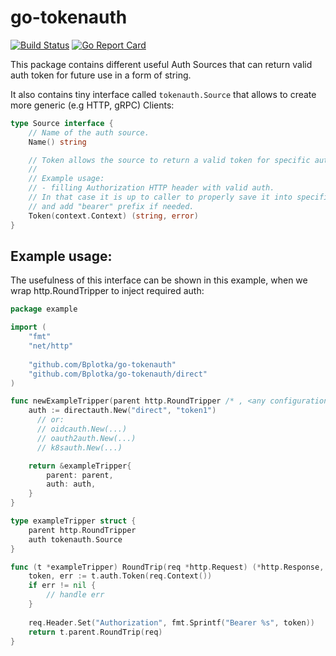 # go-tokenauth
[![Build Status](https://travis-ci.org/Bplotka/go-tokenauth.svg?branch=master)](https://travis-ci.org/Bplotka/go-tokenauth) [![Go Report Card](https://goreportcard.com/badge/github.com/Bplotka/go-tokenauth)](https://goreportcard.com/report/github.com/Bplotka/go-tokenauth)


This package contains different useful Auth Sources that can return valid auth token for future use in a form of string.

It also contains tiny interface called `tokenauth.Source` that allows to create more generic (e.g HTTP, gRPC) Clients:

```go
type Source interface {
	// Name of the auth source.
	Name() string

	// Token allows the source to return a valid token for specific authorization type in a form of string.
	//
	// Example usage:
	// - filling Authorization HTTP header with valid auth.
	// In that case it is up to caller to properly save it into specific http request header (usually called "Authorization")
	// and add "bearer" prefix if needed.
	Token(context.Context) (string, error)
}
```

## Example usage:

The usefulness of this interface can be shown in this example, when we wrap http.RoundTripper to inject required auth:

```go
package example

import (
    "fmt"
    "net/http"
    
    "github.com/Bplotka/go-tokenauth"
    "github.com/Bplotka/go-tokenauth/direct"
)

func newExampleTripper(parent http.RoundTripper /* , <any configuration here> */) http.RoundTripper {
    auth := directauth.New("direct", "token1")
      // or:
      // oidcauth.New(...)
      // oauth2auth.New(...)
      // k8sauth.New(...)

    return &exampleTripper{
        parent: parent,
        auth: auth,
    }
}

type exampleTripper struct {
    parent http.RoundTripper
    auth tokenauth.Source
}

func (t *exampleTripper) RoundTrip(req *http.Request) (*http.Response, error) {
    token, err := t.auth.Token(req.Context())
    if err != nil {
        // handle err
    }
    
    req.Header.Set("Authorization", fmt.Sprintf("Bearer %s", token))
    return t.parent.RoundTrip(req)
}

```